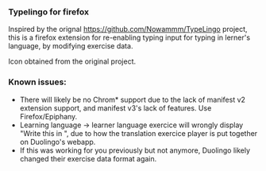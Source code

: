 ### Typelingo for firefox

Inspired by the orignal https://github.com/Nowammm/TypeLingo project, this is a firefox extension for re-enabling typing input for typing in lerner's language, by modifying exercise data.

Icon obtained from the original project.

### Known issues:

- There will likely be no Chrom* support due to the lack of manifest v2 extension support, and manifest v3's lack of features. Use Firefox/Epiphany.
- Learning language -> learner language exercice will wrongly display "Write this in <learning language>", due to how the translation exercice player is put together on Duolingo's webapp.
- If this was working for you previously but not anymore, Duolingo likely changed their exercise data format again.
